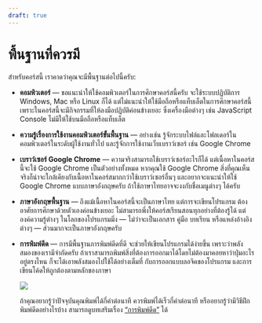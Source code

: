 ```yaml
---
draft: true
---
```


# พื้นฐานที่ควรมี

สำหรับคอร์สนี้ เราคาดว่าคุณจะมีพื้นฐานต่อไปนี้ครับ:

- **คอมพิวเตอร์** — ขอแนะนำให้ใช้คอมพิวเตอร์ในการศึกษาคอร์สนี้ครับ
  จะใช้ระบบปฏิบัติการ Windows, Mac หรือ Linux ก็ได้
  แต่ไม่แนะนำให้ใช้มือถือหรือแท็บเล็ตในการศึกษาคอร์สนี้
  เพราะในคอร์สนี้จะมีกิจกรรมที่ให้ลงมือปฏิบัติค่อนข้างเยอะ
  ซึ่งเครื่องมือต่างๆ เช่น JavaScript Console ไม่มีให้ใช้บนมือถือหรือแท็บเล็ต

- **ความรู้เรื่องการใช้งานคอมพิวเตอร์ขั้นพื้นฐาน** — อย่างเช่น
  รู้จักระบบไฟล์และโฟลเดอร์ในคอมพิวเตอร์ในระดับผู้ใช้งานทั่วไป
  และรู้จักการใช้งานเว็บเบราว์เซอร์ เช่น Google Chrome

- **เบราว์เซอร์ Google Chrome** — ความจริงสามารถใช้เบราว์เซอร์อะไรก็ได้
  แต่เนื้อหาในคอร์สนี้จะใช้ Google Chrome เป็นตัวอย่างทั้งหมด
  หากคุณใช้ Google Chrome สิ่งที่คุณเห็นจริงก็น่าจะใกล้เคียงกับเนื้อหาในคอร์สมากกว่าใช้เบราว์เซอร์อื่นๆ
  และอยากจะแนะนำให้ใช้ Google Chrome แบบภาษาอังกฤษครับ
  ถ้าใช้ภาษาไทยอาจจะงงกับชื่อเมนูต่างๆ ได้ครับ

- **ภาษาอังกฤษพื้นฐาน** — ถึงแม้เนื้อหาในคอร์สนี้จะเป็นภาษาไทย
  แต่การจะเขียนโปรแกรม ต้องอาศัยการศึกษาด้วยตัวเองค่อนข้างเยอะ ไม่สามารถพึ่งให้คอร์สเรียนสอนทุกอย่างที่ต้องรู้ได้
  แต่องค์ความรู้ต่างๆ ในโลกของโปรแกรมมิ่ง — ไม่ว่าจะเป็นเอกสาร คู่มือ บทเรียน หรือแหล่งอ้างอิงต่างๆ — ส่วนมากจะเป็นภาษาอังกฤษครับ

- **การพิมพ์ดีด** — การมีพื้นฐานการพิมพ์ดีดที่ดี จะช่วยให้เขียนโปรแกรมได้ง่ายขึ้น
  เพราะว่าพลังสมองของเรามีจำกัดครับ
  ถ้าเราสามารถพิมพ์สิ่งที่ต้องการออกมาได้โดยไม่ต้องมาคอยหาว่าปุ่มอะไรอยู่ตรงไหน
  ก็จะได้เอาพลังสมองไปใช้ได้อย่างเต็มที่ กับการออกแบบลอจิคของโปรแกรม และการเขียนโค้ดให้ถูกต้องตามหลักของภาษา

  ![](https://im.dt.in.th/ipfs/bafybeictarquxfk4bmwkegr2m2cxtnd2cisnwbypddl2l7pvp5e3ldq6s4/image.webp)

  ถ้าคุณอยากรู้ว่าปัจจุบันคุณพิมพ์ได้กี่คำต่อนาที ควรพิมพ์ได้เร็วกี่คำต่อนาที หรืออยากรู้ว่ามีวิธีฝึกพิมพ์ดีดอย่างไรบ้าง สามารถดูบทเสริมเรื่อง [“การพิมพ์ดีด”](./typing.md) ได้
